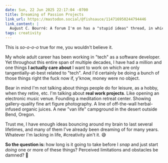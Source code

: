 ```yaml
---
date: Sun, 22 Jun 2025 22:17:04 -0700
title: Dreaming of Passion Projects
link_url: https://mastodon.social/@fishsauce/114716950244794446
link_content: |
  August C. Bourré: A forum I'm on has a "stupid ideas" thread, in which people talk about passion projects they doubt they'll ever realize because they are, typically, labour and capital intensive with virtually no hope of generating a reasonable income, or even any income at all. Pretty much all of them involve making art, food, labour, care, and space available to the public in a thoughtful way. None of them are about phones, computers, or "tech." The world needs these stupid ideas.
tags: creativity
---
```


This is _so-o-o-o_ true for me, you wouldn't believe it.

My whole adult career has been working in "tech" as a software developer. Yet throughout this entire span of multiple decades, I have had a million and one things **I actually care about** I want to work on which are only tangentially-at-best related to "tech". And I'd certainly be doing a bunch of those things right the fuck now if, y'know, money were no object.

Bear in mind I'm not talking about things people do for leisure, as a hobby, when they retire, etc. I'm talking about **real work projects**. Like opening an electronic music venue. Founding a meditation retreat center. Showing gallery-quality fine art figure photography. A line of off-the-wall herbal-infused organic juices. A new "van life" campground in the desert outside Bend, Oregon.

Trust me, I have enough ideas bouncing around my brain to last several lifetimes, and many of them I've already been dreaming of for many years. Whatever I'm lacking in life, #creativity ain't it. 😅

**So the question is:** how long is it going to take before I _snap_ and just start _doing_ one or more of these things? Perceived limitations and obstacles be damned? 🤔
